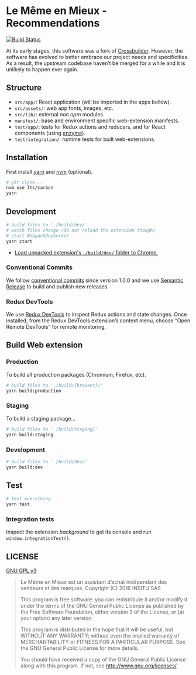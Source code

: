# Le Même en Mieux - Recommendations

[![Build Status](https://semaphoreci.com/api/v1/projects/02861938-a833-4f0e-938d-9bb2cd5ae49f/965710/shields_badge.svg)](https://semaphoreci.com/bmenant_lmem/extension)

At its early stages, this software was a fork of [Crossbuilder](https://github.com/zalmoxisus/crossbuilder).
However, the software has evolved to better embrace our project needs and specificities. 
As a result, the upstream codebase haven’t be merged for a while and it is unlikely to happen ever again.

## Structure

- `src/app/`: React application (will be imported in the apps bellow).
- `src/assets/`: web app fonts, images, etc.
- `src/lib/`: external _non npm_ modules.
- `manifest/`: base and environment specific web-extension manifests.
- `test/app/`: tests for Redux actions and reducers, and for React components (using [enzyme](http://airbnb.io/enzyme/)).
- `test/integration/`: runtime tests for built web-extensions.

## Installation

First install [yarn](https://yarnpkg.com/) and [nvm](https://github.com/creationix/nvm) (optional).

```bash
# git clone...
nvm use lts/carbon
yarn
```

## Development

```bash
# build files to './build/dev/'
# watch files change (do not reload the extension though)
# start WebpackDevServer
yarn start
```

- [Load unpacked extension's `./build/dev/` folder to Chrome.](https://developer.chrome.com/extensions/getstarted#unpacked)

### Conventional Commits

We follow [conventional commits](https://conventionalcommits.org/) since version 1.0.0 and
we use [Semantic Release](https://github.com/semantic-release/semantic-release) to build and publish new releases.

### Redux DevTools

We use [Redux DevTools](https://extension.remotedev.io/) to inspect Redux actions and state changes. 
Once installed, from the Redux DevTools extension’s context menu, choose “Open Remote DevTools” for remote monitoring.

## Build Web extension

### Production

To build all production packages (Chromium, Firefox, etc).

```bash
# build files to './build/{browser}/'
yarn build:production
```

### Staging

To build a staging package...

```bash
# build files to './build/staging/'
yarn build:staging
```

### Development

```bash
# build files to './build/dev/'
yarn build:dev
```

## Test

```bash
# test everything
yarn test
```

### Integration tests

Inspect the extension _background_ to get its console and run `window.integrationTest()`.

## LICENSE

[GNU GPL v3](LICENSE)

>    Le Même en Mieux est un assistant d’achat indépendant des vendeurs et des marques.
>    Copyright (C) 2016  INSITU SAS
>
>    This program is free software: you can redistribute it and/or modify
>    it under the terms of the GNU General Public License as published by
>    the Free Software Foundation, either version 3 of the License, or
>    (at your option) any later version.
>
>    This program is distributed in the hope that it will be useful,
>    but WITHOUT ANY WARRANTY; without even the implied warranty of
>    MERCHANTABILITY or FITNESS FOR A PARTICULAR PURPOSE.  See the
>    GNU General Public License for more details.
>
>    You should have received a copy of the GNU General Public License
>    along with this program.  If not, see <http://www.gnu.org/licenses/>.
